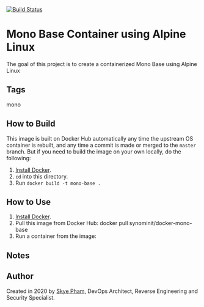 [![Build Status](https://travis-ci.com/synominit/docker-mono-base.svg?token=UxNrdTp4uZjxLv6pUq4x&branch=master)](https://travis-ci.com/synominit/docker-mono-base)

# Mono Base Container using Alpine Linux

The goal of this project is to create a containerized Mono Base using Alpine Linux

## Tags
mono

## How to Build

This image is built on Docker Hub automatically any time the upstream OS container is rebuilt, and any time a commit is made or merged to the `master` branch. But if you need to build the image on your own locally, do the following:

  1. [Install Docker](https://docs.docker.com/install/).
  2. `cd` into this directory.
  3. Run `docker build -t mono-base .`


## How to Use

  1. [Install Docker](https://docs.docker.com/engine/installation/).
  2. Pull this image from Docker Hub: docker pull synominit/docker-mono-base
  3. Run a container from the image:


## Notes



## Author

Created in 2020 by [Skye Pham](https://www.skyelp.com/), DevOps Architect, Reverse Engineering and Security Specialist.
